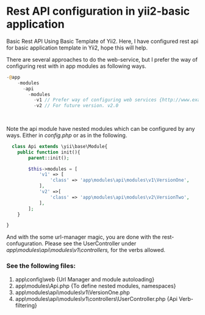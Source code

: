 # Rest API configuration in yii2-basic application


Basic Rest API Using Basic Template of Yii2.
Here, I have configured rest api for basic application template in Yii2, hope this will help.

There are several approaches to do the web-service, but I prefer the way of configuring rest with in app modules as following ways.
```php
-@app
    -modules
      -api
        -modules
          -v1 // Prefer way of configuring web services {http://www.example.com/api/v1/someController/someAction}
          -v2 // For future version. v2.0
          
  
  ```        
  Note the api module have nested modules which can be configured by any ways. Either in *config.php* or as in the following.
```php
  class Api extends \yii\base\Module{
    public function init(){
        parent::init();

        $this->modules = [
            'v1' => [
                'class' => 'app\modules\api\modules\v1\VersionOne',
            ],
            'v2' =>[
                'class' => 'app\modules\api\modules\v2\VersionTwo',
            ],
        ];
    }

}
```
And with the some url-manager magic, you are done with the rest-confuguration. 
Please see the UserController under 
*app\modules\api\modules\v1\controllers,* 
for the verbs allowed.

### See the following files:

1. app\config\web {Url Manager and module autoloading}
2. app\modules\Api.php {To define nested modules, namespaces}
3. app\modules\api\modules\v1\VersionOne.php
4. app\modules\api\modules\v1\controllers\UserController.php {Api Verb-filtering}










